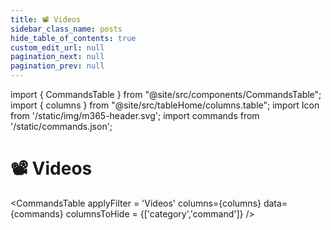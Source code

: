 ```yaml
---
title: 📽️ Videos
sidebar_class_name: posts
hide_table_of_contents: true
custom_edit_url: null
pagination_next: null
pagination_prev: null
---
```


import { CommandsTable } from "@site/src/components/CommandsTable";
import { columns } from "@site/src/tableHome/columns.table";
import Icon from '/static/img/m365-header.svg';
import commands from '/static/commands.json';

#  📽️ Videos

<CommandsTable
applyFilter = 'Videos'
columns={columns}
data={commands}
columnsToHide = {['category','command']}
/>
